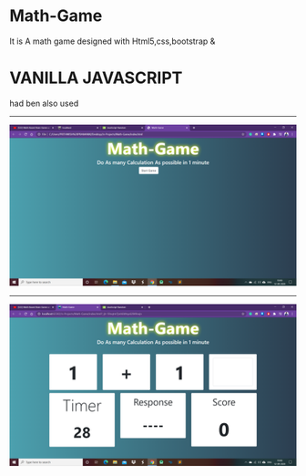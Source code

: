 # Math-Game
It is A math game designed with  Html5,css,bootstrap & <h1>VANILLA JAVASCRIPT</h1> had ben also used<br><hr>
<img src="img1.png"><br><hr>
<img src="img2.png">

